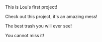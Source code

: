 This is Lou's first project!

Check out this project, it's an amazing mess!

The best trash you will ever see!

You cannot miss it!
